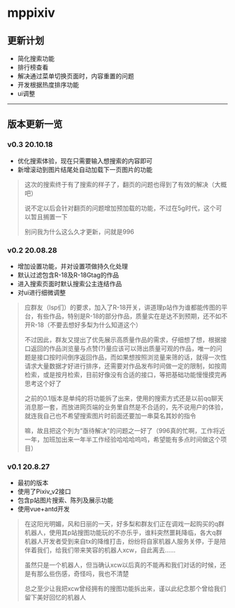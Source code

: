 # mppixiv

## 更新计划

- 简化搜索功能
- 排行榜查看
- 解决通过菜单切换页面时，内容重置的问题
- 开发根据热度排序功能
- ui调整

---

## 版本更新一览

### v0.3 20.10.18

- 优化搜索体验，现在只需要输入想搜索的内容即可
- 新增滚动到图片结尾处自动加载下一页图片的功能

> 这次的搜索终于有了搜索的样子了，翻页的问题也得到了有效的解决（大概吧）
> 
> 说不定以后会针对翻页的问题增加预加载的功能，不过在5g时代，这个可以暂且搁置一下
> 
> 别问我为什么这么久才更新，问就是996

### v0.2 20.08.28

- 增加设置功能，并对设置项做持久化处理
- 默认过滤包含R-18及R-18Gtag的作品
- 进入搜索页面时默认搜索公主连结作品
- 对ui进行细微调整

> 应群友（lsp们）的要求，加入了R-18开关，讲道理p站作为谁都能传图的平台，有些作品，特别是R-18的部分作品，质量实在是达不到预期，还不如不开R-18（不要去想好多梨为什么知道这个）
> 
> 不过因此，群友又提出了优先展示高质量作品的需求，仔细想了想，根据接口返回的作品浏览量与点赞(?)量应该可以筛出质量可观的作品，唯一的问题是接口按时间倒序返回作品，而如果想按照浏览量来筛的话，就得一次性请求大量数据才好进行排序，还需要对作品发布时间做一定的限制，如按周检索，或是按月检索，目前好像没有合适的接口，等把基础功能慢慢摸完再思考这个好了
>
> 之前的0.1版本是单纯的将功能拆了出来，使用的搜索方式还是以前qq聊天消息那一套，而放进网页端的业务里自然是不合适的，先不说用户的体验，就连我自己也不希望搜索图片时前面还要加一串莫名其妙的指令
> 
> 嘛，故且把这个列为“亟待解决”的问题之一好了（996真的忙啊，工作将近一年，加班加出来一年半工作经验哈哈哈呜呜，希望能有多点时间做这个项目）

### v0.1 20.8.27

- 最初的版本
- 使用了Pixiv_v2接口
- 包含p站图片搜索、陈列及展示功能
- 使用vue+antd开发

> 在这阳光明媚，风和日丽的一天，好多梨和群友们正在调戏一起购买的q群机器人，使用其p站搜图功能玩的不亦乐乎，谁料突然噩耗降临，各大q群机器人开发者受到来自tx的降维打击，纷纷将自家机器人服务关停，于是陪伴着我们，给我们带来笑容的机器人xcw，自此离去……
> 
> 虽然只是一个机器人，但当确认xcw以后真的不能再和我们对话的时候，还是有那么些伤感，奇怪吗，我也不清楚
> 
> 总之至少让我把xcw曾经拥有的搜图功能拆出来，谨以此纪念那个曾给我们留下美好回忆的机器人